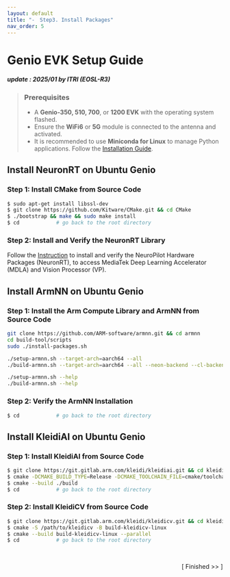```yaml
---
layout: default
title: "-　Step3. Install Packages"
nav_order: 5
---
```


# Genio EVK Setup Guide
##### update : 2025/01 by ITRI (EOSL-R3)

> ### Prerequisites
> * A **Genio-350, 510, 700**, or **1200 EVK** with the operating system flashed.
> * Ensure the **WiFi6** or **5G** module is connected to the antenna and activated.
> * It is recommended to use **Miniconda for Linux** to manage Python applications. Follow the [Installation Guide](https://docs.anaconda.com/miniconda/install/).


## Install NeuronRT on Ubuntu Genio
### Step 1: Install CMake from Source Code

```bash
$ sudo apt-get install libssl-dev
$ git clone https://github.com/Kitware/CMake.git && cd CMake
$ ./bootstrap && make && sudo make install
$ cd            # go back to the root directory
```

### Step 2: Install and Verify the NeuronRT Library
Follow the [Instruction](https://mediatek.gitlab.io/genio/doc/ubuntu/bsp-installation/neuropilot.html#) to install and verify the NeuroPilot Hardware Packages (NeuronRT), to access MediaTek Deep Learning Accelerator (MDLA) and Vision Processor (VP).

## Install ArmNN on Ubuntu Genio

### Step 1: Install the Arm Compute Library and ArmNN from Source Code

```bash
git clone https://github.com/ARM-software/armnn.git && cd armnn
cd build-tool/scripts
sudo ./install-packages.sh

./setup-armnn.sh --target-arch=aarch64 --all
./build-armnn.sh --target-arch=aarch64 --all --neon-backend --cl-backend

./setup-armnn.sh --help
./build-armnn.sh --help
```

### Step 2: Verify the ArmNN Installation

```bash
$ cd            # go back to the root directory
```

## Install KleidiAI on Ubuntu Genio
### Step 1: Install KleidiAI from Source Code

```bash
$ git clone https://git.gitlab.arm.com/kleidi/kleidiai.git && cd kleidiai
$ cmake -DCMAKE_BUILD_TYPE=Release -DCMAKE_TOOLCHAIN_FILE=cmake/toolchains/aarch64-none-linux-gnu.toolchain.cmake -S . -B build/
$ cmake --build ./build
$ cd            # go back to the root directory
```

### Step 2: Install KleidiCV from Source Code

```bash
$ git clone https://git.gitlab.arm.com/kleidi/kleidicv.git && cd kleidicv
$ cmake -S /path/to/kleidicv -B build-kleidicv-linux
$ cmake --build build-kleidicv-linux --parallel
$ cd            # go back to the root directory
```

<br>
<div align="right">
  
[ Finished >>  ]

</div>
